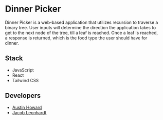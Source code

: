 # Dinner Picker

Dinner Picker is a web-based application that utilizes recursion to traverse a
binary tree. User inputs will determine the direction the application takes to get
to the next node of the tree, till a leaf is reached. Once a leaf is reached, a
response is returned, which is the food type the user should have for dinner.

## Stack
- JavaScript
- React
- Tailwind CSS

## Developers
- [Austin Howard](https://github.com/Austin-from-TX)
- [Jacob Leonhardt](https://github.com/jacobleonhardt)
